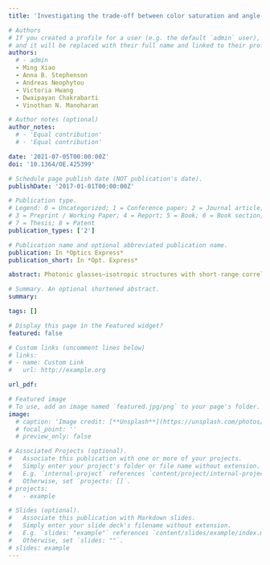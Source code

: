 ```yaml
---
title: 'Investigating the trade-off between color saturation and angle-independence in photonic glasses'

# Authors
# If you created a profile for a user (e.g. the default `admin` user), write the username (folder name) here
# and it will be replaced with their full name and linked to their profile.
authors:
  # - admin
  - Ming Xiao 
  - Anna B. Stephenson
  - Andreas Neophytou
  - Victoria Hwang
  - Dwaipayan Chakrabarti
  - Vinothan N. Manoharan

# Author notes (optional)
author_notes:
  # - 'Equal contribution'
  # - 'Equal contribution'

date: '2021-07-05T00:00:00Z'
doi: '10.1364/OE.425399'

# Schedule page publish date (NOT publication's date).
publishDate: '2017-01-01T00:00:00Z'

# Publication type.
# Legend: 0 = Uncategorized; 1 = Conference paper; 2 = Journal article;
# 3 = Preprint / Working Paper; 4 = Report; 5 = Book; 6 = Book section;
# 7 = Thesis; 8 = Patent
publication_types: ['2']

# Publication name and optional abbreviated publication name.
publication: In *Optics Express*
publication_short: In *Opt. Express*

abstract: Photonic glasses—isotropic structures with short-range correlations—can produce structural colors with little angle-dependence, making them an alternative to dyes in applications such as cosmetics, coatings, and displays. However, the low angle-dependence is often accompanied by low color saturation. To investigate how the short-range correlations affect the trade-off between saturation and angle-independence, we vary the structure factor and use a Monte Carlo model of multiple scattering to investigate the resulting optical properties. We use structure factors derived from analytical models and calculated from simulations of disordered sphere packings. We show that the trade-off is controlled by the first peak of the structure factor. It is possible to break the trade-off by tuning the width of this peak and controlling the sample thickness. Practically, this result shows that the protocol used to pack particles into a photonic glass is important to the optical properties.

# Summary. An optional shortened abstract.
summary: 

tags: []

# Display this page in the Featured widget?
featured: false

# Custom links (uncomment lines below)
# links:
# - name: Custom Link
#   url: http://example.org

url_pdf: 

# Featured image
# To use, add an image named `featured.jpg/png` to your page's folder.
image:
  # caption: 'Image credit: [**Unsplash**](https://unsplash.com/photos/pLCdAaMFLTE)'
  # focal_point: ''
  # preview_only: false

# Associated Projects (optional).
#   Associate this publication with one or more of your projects.
#   Simply enter your project's folder or file name without extension.
#   E.g. `internal-project` references `content/project/internal-project/index.md`.
#   Otherwise, set `projects: []`.
# projects:
#   - example

# Slides (optional).
#   Associate this publication with Markdown slides.
#   Simply enter your slide deck's filename without extension.
#   E.g. `slides: "example"` references `content/slides/example/index.md`.
#   Otherwise, set `slides: ""`.
# slides: example
---
```


<!-- {{% callout note %}}
Click the _Cite_ button above to demo the feature to enable visitors to import publication metadata into their reference management software.
{{% /callout %}}

{{% callout note %}}
Create your slides in Markdown - click the _Slides_ button to check out the example.
{{% /callout %}}

Supplementary notes can be added here, including [code, math, and images](https://wowchemy.com/docs/writing-markdown-latex/). -->
